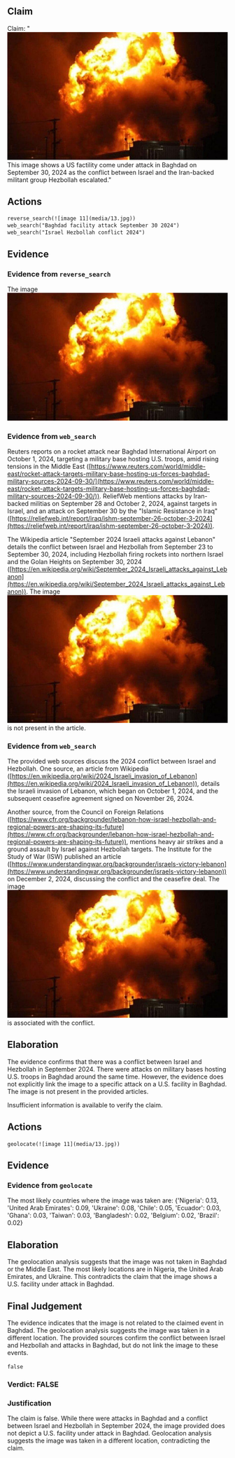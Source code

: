 ## Claim
Claim: "![image 11](media/13.jpg) This image shows a US factility come under attack in Baghdad on September 30, 2024 as the conflict between Israel and the Iran-backed militant group Hezbollah escalated."

## Actions
```
reverse_search(![image 11](media/13.jpg))
web_search("Baghdad facility attack September 30 2024")
web_search("Israel Hezbollah conflict 2024")
```

## Evidence
### Evidence from `reverse_search`
The image ![image 11](media/13.jpg)

### Evidence from `web_search`
Reuters reports on a rocket attack near Baghdad International Airport on October 1, 2024, targeting a military base hosting U.S. troops, amid rising tensions in the Middle East ([https://www.reuters.com/world/middle-east/rocket-attack-targets-military-base-hosting-us-forces-baghdad-military-sources-2024-09-30/](https://www.reuters.com/world/middle-east/rocket-attack-targets-military-base-hosting-us-forces-baghdad-military-sources-2024-09-30/)). ReliefWeb mentions attacks by Iran-backed militias on September 28 and October 2, 2024, against targets in Israel, and an attack on September 30 by the "Islamic Resistance in Iraq" ([https://reliefweb.int/report/iraq/ishm-september-26-october-3-2024](https://reliefweb.int/report/iraq/ishm-september-26-october-3-2024)).

The Wikipedia article "September 2024 Israeli attacks against Lebanon" details the conflict between Israel and Hezbollah from September 23 to September 30, 2024, including Hezbollah firing rockets into northern Israel and the Golan Heights on September 30, 2024 ([https://en.wikipedia.org/wiki/September_2024_Israeli_attacks_against_Lebanon](https://en.wikipedia.org/wiki/September_2024_Israeli_attacks_against_Lebanon)). The image ![image 11](media/13.jpg) is not present in the article.


### Evidence from `web_search`
The provided web sources discuss the 2024 conflict between Israel and Hezbollah. One source, an article from Wikipedia ([https://en.wikipedia.org/wiki/2024_Israeli_invasion_of_Lebanon](https://en.wikipedia.org/wiki/2024_Israeli_invasion_of_Lebanon)), details the Israeli invasion of Lebanon, which began on October 1, 2024, and the subsequent ceasefire agreement signed on November 26, 2024.

Another source, from the Council on Foreign Relations ([https://www.cfr.org/backgrounder/lebanon-how-israel-hezbollah-and-regional-powers-are-shaping-its-future](https://www.cfr.org/backgrounder/lebanon-how-israel-hezbollah-and-regional-powers-are-shaping-its-future)), mentions heavy air strikes and a ground assault by Israel against Hezbollah targets. The Institute for the Study of War (ISW) published an article ([https://www.understandingwar.org/backgrounder/israels-victory-lebanon](https://www.understandingwar.org/backgrounder/israels-victory-lebanon)) on December 2, 2024, discussing the conflict and the ceasefire deal. The image ![image 11](media/13.jpg) is associated with the conflict.


## Elaboration
The evidence confirms that there was a conflict between Israel and Hezbollah in September 2024. There were attacks on military bases hosting U.S. troops in Baghdad around the same time. However, the evidence does not explicitly link the image to a specific attack on a U.S. facility in Baghdad. The image is not present in the provided articles.

Insufficient information is available to verify the claim.


## Actions
```
geolocate(![image 11](media/13.jpg))
```

## Evidence
### Evidence from `geolocate`
The most likely countries where the image was taken are: {'Nigeria': 0.13, 'United Arab Emirates': 0.09, 'Ukraine': 0.08, 'Chile': 0.05, 'Ecuador': 0.03, 'Ghana': 0.03, 'Taiwan': 0.03, 'Bangladesh': 0.02, 'Belgium': 0.02, 'Brazil': 0.02}

## Elaboration
The geolocation analysis suggests that the image was not taken in Baghdad or the Middle East. The most likely locations are in Nigeria, the United Arab Emirates, and Ukraine. This contradicts the claim that the image shows a U.S. facility under attack in Baghdad.


## Final Judgement
The evidence indicates that the image is not related to the claimed event in Baghdad. The geolocation analysis suggests the image was taken in a different location. The provided sources confirm the conflict between Israel and Hezbollah and attacks in Baghdad, but do not link the image to these events.

`false`

### Verdict: FALSE

### Justification
The claim is false. While there were attacks in Baghdad and a conflict between Israel and Hezbollah in September 2024, the image provided does not depict a U.S. facility under attack in Baghdad. Geolocation analysis suggests the image was taken in a different location, contradicting the claim.
